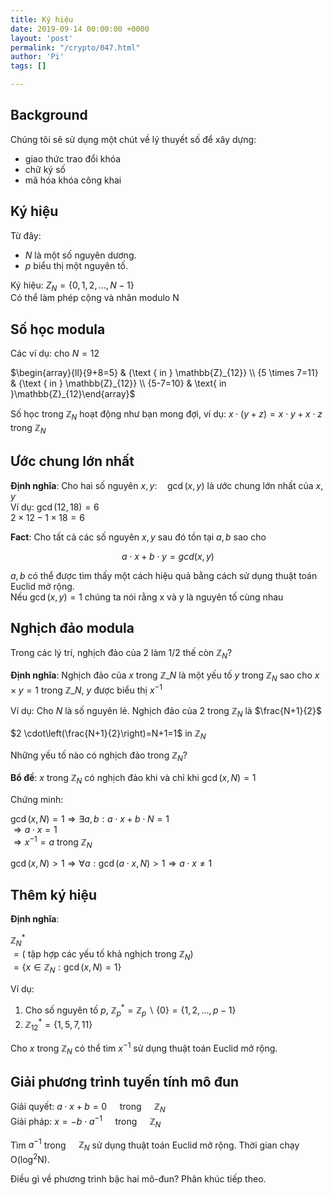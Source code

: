 ```yaml
---
title: Ký hiệu
date: 2019-09-14 00:00:00 +0000
layout: 'post'
permalink: "/crypto/047.html"
author: 'Pi'
tags: []

---
```


## Background

Chúng tôi sẽ sử dụng một chút về lý thuyết số để xây dựng:
- giao thức trao đổi khóa
- chữ ký số
- mã hóa khóa công khai

## Ký hiệu

Từ đây:
- $N$ là một số nguyên dương.
- $p$ biểu thị một nguyên tố.

Ký hiệu: $Z_{N}=\{0,1,2, \ldots, N-1\}$<br/>
Có thể làm phép cộng và nhân modulo N

## Số học modula

Các ví dụ: cho $N=12$

<span>$\begin{array}{ll}{9+8=5} & {\text { in } \mathbb{Z}_{12}} \\ {5 \times 7=11} & {\text { in } \mathbb{Z}_{12}} \\ {5-7=10} & \text{ in }\mathbb{Z}_{12}\end{array}$</span>

Số học trong $\mathbb{Z}_{N}$ hoạt động như bạn mong đợi, ví dụ: <span>$x \cdot(y+z)=x \cdot y+x \cdot z$ trong $\mathbb{Z}_{N}$</span>

## Ước chung lớn nhất

<b>Định nghĩa</b>: Cho hai số nguyên $x, y : \quad \operatorname{gcd}(x, y)$ là ước chung lớn nhất của $x, y$<br/>
Ví dụ: $\operatorname{gcd}(12,18)=6$<br/>
$2 \times 12 -1 \times 18=6$

<b>Fact</b>: Cho tất cả các số nguyên $x, y$ sau đó tồn tại $a, b$ sao cho

$$
a \cdot x+b \cdot y=g c d(x, y)
$$

$a, b$ có thể được tìm thấy một cách hiệu quả bằng cách sử dụng thuật toán Euclid mở rộng.<br/>
Nếu $\operatorname{gcd}(x, y)=1$ chúng ta nói rằng x và y là nguyên tố cùng nhau

## Nghịch đảo modula

Trong các lý trí, nghịch đảo của $2$ làm $1/2$ thế còn $\mathbb{Z}_{N}$?

<b>Định nghĩa</b>: Nghịch đảo của $x$ trong $\mathbb{Z}\_{N}$ là một yếu tố $y$ trong $\mathbb{Z}_{N}$ sao cho $x \times y = 1$ trong $\mathbb{Z}\_{N}$, $y$ được biểu thị $x^{-1}$

Ví dụ: Cho $N$ là số nguyên lẻ. Nghịch đảo của $2$ trong $\mathbb{Z}_{N}$ là $\frac{N+1}{2}$

$2 \cdot\left(\frac{N+1}{2}\right)=N+1=1$ in $\mathbb{Z}_{N}$

Những yếu tố nào có nghịch đảo trong $\mathbb{Z}_{N}$?

<b>Bổ đề</b>: $x$ trong $\mathbb{Z}_{N}$ có nghịch đảo khi và chỉ khi $\operatorname{gcd}(x, N)=1$

Chứng minh:

$\operatorname{gcd}(x, N)=1 \Rightarrow \exists a, b : a \cdot x+b \cdot N=1$<br/>
$\Rightarrow a \cdot x=1$<br/>
$\Rightarrow x^{-1} = a$ trong $\mathbb{Z}_{N}$

$\operatorname{gcd}(x, N)>1 \Rightarrow \forall a : \operatorname{gcd}(a \cdot x, N)>1 \Rightarrow a \cdot x \neq 1$

## Thêm ký hiệu

<b>Định nghĩa</b>: 

<span>$\mathbb{Z}_{N}^{\ast}$</span><br/>
<span>$=\left(\text { tập hợp các yếu tố khả nghịch trong } \mathbb{Z}_{N}\right)$</span><br/>
<span>$=\left\{x \in \mathbb{Z}_{N} : \operatorname{gcd}(x, N)=1\right\}$</span>

Ví dụ:
1. Cho số nguyên tố $p$, <span>$\mathbb{Z}_{p}^{\ast}=\mathbb{Z}_{p} \backslash\{0\}=\{1,2, \ldots, p-1\}$</span>
2. $\mathbb{Z}_{12}^{\ast}=\{1,5,7,11\}$

Cho $x$ trong $\mathbb{Z}_{N}$ có thể tìm $x^{-1}$ sử dụng thuật toán Euclid mở rộng.

## Giải phương trình tuyến tính mô đun

Giải quyết: $a \cdot x+b=0 \quad$ trong <span>$\quad \mathbb{Z}_{N}$</span><br/>
Giải pháp: $x=-b \cdot a^{-1} \quad$ trong <span>$\quad \mathbb{Z}_{N}$</span>

Tìm $a^{-1}$ trong $\quad \mathbb{Z}_{N}$ sử dụng thuật toán Euclid mở rộng. Thời gian chạy $\mathrm{O}\left(\log ^{2} \mathrm{N}\right)$.

Điều gì về phương trình bậc hai mô-đun? Phân khúc tiếp theo.
